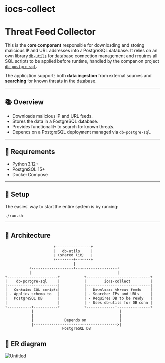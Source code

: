 # iocs-collect

# Threat Feed Collector

This is the **core component** responsible for downloading and storing malicious IP and URL addresses into a PostgreSQL database. It relies on an own library [`db-utils`](https://github.com/iocs-project/db-utils) for database connection management and requires all SQL scripts to be applied before runtime, handled by the companion project [`db-postgre-sql`](https://github.com/iocs-project/db-postgre-sql).

The application supports both **data ingestion** from external sources and **searching** for known threats in the database.

---

## 📚 Overview

- Downloads malicious IP and URL feeds.
- Stores the data in a PostgreSQL database.
- Provides functionality to search for known threats.
- Depends on a PostgreSQL deployment managed via `db-postgre-sql`.

---

## 🔧 Requirements

- Python 3.12+
- PostgreSQL 15+
- Docker Compose

---

## 🚀 Setup

The easiest way to start the entire system is by running:

```bash
./run.sh
```
---
  

## 🚀 Architecture

```
                      +----------------+
                      |   db-utils     |
                      | (shared lib)   |
                      +--------+-------+
                               |
           +-------------------+-------------------+
           |                                       |
+-----------------------+           +-----------------------------+
|    db-postgre-sql     |           |        iocs-collect         |
|-----------------------|           |-----------------------------|
| - Contains SQL scripts|           | - Downloads threat feeds    |
| - Applies schema to   |           | - Searches IPs and URLs     |
|   PostgreSQL DB       |           | - Requires DB to be ready   |
|                       |           | - Uses db-utils for DB conn |
+-----------+-----------+           +-------------+---------------+
            |                                       |
            |                                       |
            |              Depends on               |
            |-------------------------------------->|
                          PostgreSQL DB
```

## 🚀 ER diagram

![Untitled](https://github.com/user-attachments/assets/4c32ae69-4aa8-4c2e-922b-093b9b4bb61b)
